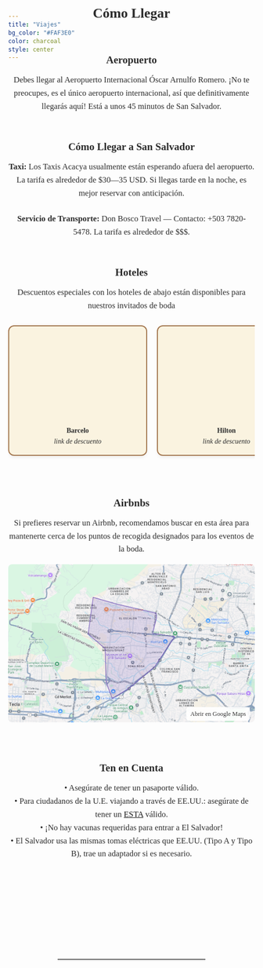 ```yaml
---
title: "Viajes"
bg_color: "#FAF3E0"
color: charcoal
style: center
---
```


<div id="Pre-Wedding" style="padding-top: 0px; margin-top: -200px;"> <!-- avoid empty space after auto-scrolling -->

<div style="margin-top: 80px;"></div>   <!-- add blank space above -->

<!-- Getting Here Section -->
<div style="
  color: #2C2C2C;
  font-family: 'Playfair Display', serif;
  line-height: 1.6;
  text-align: center;
  max-width: 800px;
  margin: 40px auto;
">

  <!-- Section Title -->
  <strong>
    <div style="font-size: 2em; margin-bottom: 2em;">
      Cómo Llegar
    </div>
  </strong>

  <!-- Airport -->
  <strong>
    <div style="font-size: 1.5em; margin-bottom: 0.5em;">
      Aeropuerto
    </div>
  </strong>
  <div style="font-size: 1.2em; text-align: center; margin-bottom: 1.5em;">
    Debes llegar al Aeropuerto Internacional Óscar Arnulfo Romero. ¡No te preocupes, es el único aeropuerto internacional, así que definitivamente llegarás aquí! Está a unos 45 minutos de San Salvador.<br><br>
  </div>

  <!-- Getting to San Salvador -->
  <strong>
    <div style="font-size: 1.5em; margin-bottom: 0.5em;">
      Cómo Llegar a San Salvador
    </div>
  </strong>
  <div style="font-size: 1.2em; text-align: center; margin-bottom: 1.5em;">
    <strong>Taxi:</strong> Los Taxis Acacya usualmente están esperando afuera del aeropuerto. La tarifa es alrededor de $30—35 USD. Si llegas tarde en la noche, es mejor reservar con anticipación.
  </div>
  <div style="font-size: 1.2em; text-align: center; margin-bottom: 1.5em;">
    <strong>Servicio de Transporte:</strong> Don Bosco Travel — Contacto: +503 7820-5478. La tarifa es alrededor de $$$.<br><br>
  </div>

  <!-- Hotels -->
  <strong>
    <div style="font-size: 1.5em; margin-bottom: 0.5em;">
      Hoteles
    </div>
  </strong>
  <div style="font-size: 1.2em; text-align: center; margin-bottom: 1em;">
    Descuentos especiales con los hoteles de abajo están disponibles para nuestros invitados de boda
  </div>

<div id="hotel-section">
</div>

<!-- Hotel Boxes -->
<div style="
  display: flex;
  overflow-x: auto;
  gap: 20px;
  padding: 10px 0;
  scroll-snap-type: x mandatory;
  -webkit-overflow-scrolling: touch;
  margin-bottom: 5em;
">
  <!-- Hotel 1 -->
  <div style="
    min-width: 280px;
    flex: 0 0 auto;
    border: 2px solid #9f7148ff;
    border-radius: 12px;
    background-color: #FAF3E0;
    box-shadow: 0 4px 6px rgba(0,0,0,0.05);
    text-align: center;
    scroll-snap-align: start;
  ">
    <a href="https://www.barcelo.com/es-ww/barcelo-san-salvador/" target="_blank" style="text-decoration: none; color: inherit;">
      <div style="
        width: 100%;
        aspect-ratio: 1.5;
        background: url('/assets/img/hotel_Barcelo.png') no-repeat center center;
        background-size: cover;
        border-radius: 12px 12px 0 0;
      "></div>
    </a>
    <div style="padding: 15px; font-size: 1em; color: #2C2C2C;">
      <strong>Barcelo</strong><br>
      <em>link de descuento</em><br>
    </div>
  </div>

  <!-- Hotel 2 -->
  <div style="
    min-width: 280px;
    flex: 0 0 auto;
    border: 2px solid #9f7148ff;
    border-radius: 12px;
    background-color: #FAF3E0;
    box-shadow: 0 4px 6px rgba(0,0,0,0.05);
    text-align: center;
    scroll-snap-align: start;
  ">
    <a href="https://www.hilton.com/es/hotels/salsahh-hilton-san-salvador/" target="_blank" style="text-decoration: none; color: inherit;">
      <div style="
        width: 100%;
        aspect-ratio: 1.5;
        background: url('/assets/img/hotel_Hilton.png') no-repeat center center;
        background-size: cover;
        border-radius: 12px 12px 0 0;
      "></div>
    </a>
    <div style="padding: 15px; font-size: 1em; color: #2C2C2C;">
      <strong>Hilton</strong><br>
      <em>link de descuento</em><br>
    </div>
  </div>

  <!-- Hotel 3 -->
  <div style="
    min-width: 280px;
    flex: 0 0 auto;
    border: 2px solid #9f7148ff;
    border-radius: 12px;
    background-color: #FAF3E0;
    box-shadow: 0 4px 6px rgba(0,0,0,0.05);
    text-align: center;
    scroll-snap-align: start;
  ">
    <a href="https://www.hyatt.com/en-US/group-booking/SALCT/G-BOLV" target="_blank" style="text-decoration: none; color: inherit;">
      <div style="
        width: 100%;
        aspect-ratio: 1.5;
        background: url('/assets/img/hotel_Hyatt.png') no-repeat center center;
        background-size: cover;
        border-radius: 12px 12px 0 0;
      "></div>
    </a>
    <div style="padding: 15px; font-size: 1em; color: #2C2C2C;">
      <strong>Hyatt Centric</strong><br>
      <em>
      <a href="https://www.hyatt.com/en-US/group-booking/SALCT/G-BOLV" target="_blank">link de descuento</a>
      </em><br>
    </div>
  </div>
</div>

<div id="airbnb-section">
</div>

<!-- Airbnbs -->
<strong>
  <div style="font-size: 1.5em; margin-bottom: 0.5em; text-align: center;">
    Airbnbs
  </div>
</strong>
<div style="font-size: 1.2em; text-align: center; margin-bottom: 1em;">
  Si prefieres reservar un Airbnb, recomendamos buscar en esta área para mantenerte cerca de los puntos de recogida designados para los eventos de la boda.
</div>

<div style="position: relative; display: inline-block; margin-bottom: 5em;">
  <a href="https://www.google.com/maps/d/viewer?ll=13.693507291554107%2C-89.23335464155812&z=14&mid=1VJyy6wT90dj4-K77z-veWqQ4x-HwmPU" target="_blank">
    <img src="/assets/img/airbnb_map.png" alt="Área recomendada de Airbnb"
         style="max-width: 100%; height: auto; border-radius: 8px; cursor: pointer;">
    <span style="position: absolute; bottom: 10px; right: 10px;
                 background: rgba(255,255,255,0.9); padding: 4px 8px;
                 border-radius: 6px; font-size: 0.9em; color: #333;">
      Abrir en Google Maps
    </span>
  </a>
</div>




  <!-- Keep in Mind  -->
  <strong>
    <div style="font-size: 1.5em; margin-bottom: 0.5em;">
      Ten en Cuenta
    </div>
  </strong>
  <div style="font-size: 1.2em; text-align: center;">
    • Asegúrate de tener un pasaporte válido.<br>
    • Para ciudadanos de la U.E. viajando a través de EE.UU.: asegúrate de tener un <a href="https://esta.cbp.dhs.gov/" target="_blank">ESTA</a> válido.<br>
    • ¡No hay vacunas requeridas para entrar a El Salvador!<br>
    • El Salvador usa las mismas tomas eléctricas que EE.UU. (Tipo A y Tipo B), trae un adaptador si es necesario.
  </div>

</div>


<div style="margin-top: 200px;"></div>   <!-- add blank space above -->
<hr style="border: none; border-top: 1px solid #aaa; margin: 40px auto; width: 60%;">